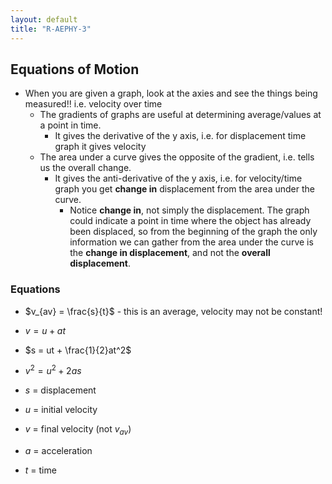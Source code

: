 ```yaml
---
layout: default
title: "R-AEPHY-3"
---
```


## Equations of Motion
- When you are given a graph, look at the axies and see the things being measured!! i.e. velocity over time
	- The gradients of graphs are useful at determining average/values at a point in time.
		- It gives the derivative of the y axis, i.e. for displacement time graph it gives velocity
	- The area under a curve gives the opposite of the gradient, i.e. tells us the overall change.
		- It gives the anti-derivative of the y axis, i.e. for velocity/time graph you get **change in** displacement from the area under the curve.
			- Notice **change in**, not simply the displacement. The graph could indicate a point in time where the object has already been displaced, so from the beginning of the graph the only information we can gather from the area under the curve is the **change in displacement**, and not the **overall displacement**.

### Equations
- $v_{av} = \frac{s}{t}$ - this is an average, velocity may not be constant!
- $v = u + at$
- $s = ut + \frac{1}{2}at^2$
- $v^{2}=u^{2} + 2as$

- $s$ = displacement
- $u$ = initial velocity
- $v$ = final velocity (not $v_{av}$)
- $a$ = acceleration
- $t$ = time